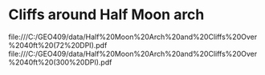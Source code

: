 # Cliffs around Half Moon arch

file:///C:/GEO409/data/Half%20Moon%20Arch%20and%20Cliffs%20Over%2040ft%20(72%20DPI).pdf
file:///C:/GEO409/data/Half%20Moon%20Arch%20and%20Cliffs%20Over%2040ft%20(300%20DPI).pdf